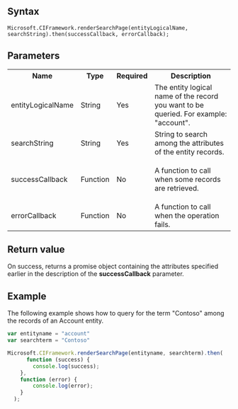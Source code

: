 ## Syntax

`Microsoft.CIFramework.renderSearchPage(entityLogicalName, searchString).then(successCallback, errorCallback);`

## Parameters

<table style="width:100%">
<tr>
<th>Name</th>
<th>Type</th>
<th>Required</th>
<th>Description</th>
</tr>
<tr>
<td>entityLogicalName</td>
<td>String</td>
<td>Yes</td>
<td>The entity logical name of the record you want to be queried. For example: &quot;account&quot;.</td>
</tr>
<tr>
<td>searchString</td>
<td>String</td>
<td>Yes</td>
<td>String to search among the attributes of the entity records.</td>
</tr>
<tr>
<td>successCallback</td>
<td>Function</td>
<td>No</td>
<td><p>A function to call when some records are retrieved.</p>
</td>
</tr>
<tr>
<td>errorCallback</td>
<td>Function</td>
<td>No</td>
<td>A function to call when the operation fails.</td>
</tr>
</table>

## Return value

<!--Editor note: "On success, returns a promise ..." What returns the promise? Need a noun.-->


On success, returns a promise object containing the attributes specified earlier in the description of the **successCallback** parameter.

## Example

The following example shows how to query for the term "Contoso" among the records of an Account entity.

```JavaScript
var entityname = "account"
var searchterm = "Contoso"

Microsoft.CIFramework.renderSearchPage(entityname, searchterm).then(
      function (success) {
        console.log(success);
    },
    function (error) {
        console.log(error);
    }
  );
```